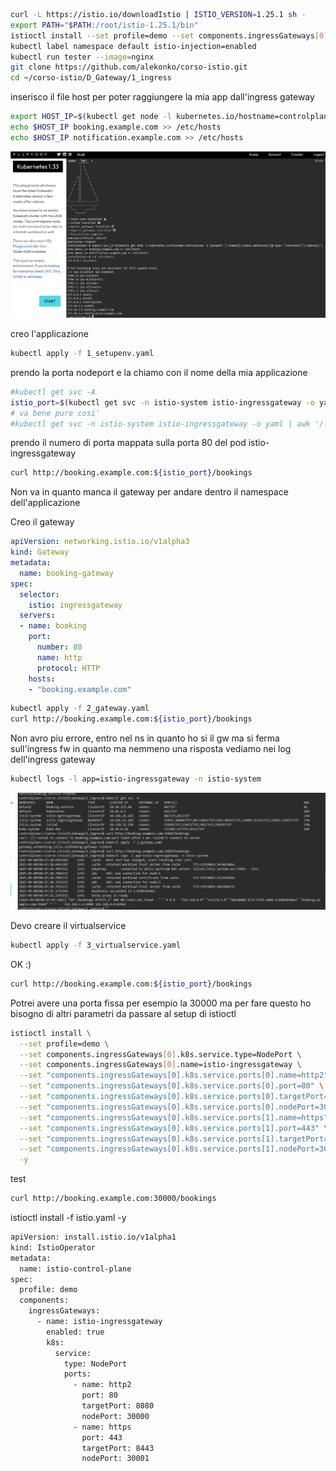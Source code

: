 
```bash
curl -L https://istio.io/downloadIstio | ISTIO_VERSION=1.25.1 sh -
export PATH="$PATH:/root/istio-1.25.1/bin"
istioctl install --set profile=demo --set components.ingressGateways[0].k8s.service.type=NodePort --set components.ingressGateways[0].name=istio-ingressgateway -y
kubectl label namespace default istio-injection=enabled
kubectl run tester --image=nginx
git clone https://github.com/alekonko/corso-istio.git
cd ~/corso-istio/D_Gateway/1_ingress
```

inserisco il file host per poter raggiungere la mia app dall'ingress gateway

```bash
export HOST_IP=$(kubectl get node -l kubernetes.io/hostname=controlplane -o jsonpath='{.items[0].status.addresses[?(@.type=="InternalIP")].address}')
echo $HOST_IP booking.example.com >> /etc/hosts
echo $HOST_IP notification.example.com >> /etc/hosts
```

![install_n_hosts](install_n_hosts.png)


creo l'applicazione 

```bash
kubectl apply -f 1_setupenv.yaml
```

prendo la porta nodeport e la chiamo con il nome della mia applicazione

```bash
#kubectl get svc -A
istio_port=$(kubectl get svc -n istio-system istio-ingressgateway -o yaml | yq '.spec.ports[] | select(.name == "http2") | .nodePort')
# va bene pure cosi'
#kubectl get svc -n istio-system istio-ingressgateway -o yaml | awk '/- name: http2/{flag=1} flag && /nodePort:/ {print $2; exit}'
```

prendo il numero di porta mappata sulla porta 80 del pod istio-ingressgateway

```bash
curl http://booking.example.com:${istio_port}/bookings
```

Non va in quanto manca il gateway per andare dentro il namespace dell'applicazione

Creo il gateway

```yaml
apiVersion: networking.istio.io/v1alpha3
kind: Gateway
metadata:
  name: booking-gateway
spec:
  selector:
    istio: ingressgateway
  servers:
  - name: booking
    port:
      number: 80
      name: http
      protocol: HTTP
    hosts:
    - "booking.example.com"
```

```bash
kubectl apply -f 2_gateway.yaml
curl http://booking.example.com:${istio_port}/bookings
```

Non avro piu errore, entro nel ns in quanto ho si il gw ma si ferma sull'ingress fw in quanto  ma nemmeno una risposta vediamo nei log dell'ingress gateway

```bash
kubectl logs -l app=istio-ingressgateway -n istio-system
```

![404 NR route_not_found](route_not_found.png)


Devo creare il virtualservice

```bash
kubectl apply -f 3_virtualservice.yaml
```

OK :)

```bash
curl http://booking.example.com:${istio_port}/bookings
```

Potrei avere una porta fissa per esempio la 30000 ma per fare questo ho bisogno di altri parametri da passare al setup di istioctl

```bash
istioctl install \
  --set profile=demo \
  --set components.ingressGateways[0].k8s.service.type=NodePort \
  --set components.ingressGateways[0].name=istio-ingressgateway \
  --set "components.ingressGateways[0].k8s.service.ports[0].name=http2" \
  --set "components.ingressGateways[0].k8s.service.ports[0].port=80" \
  --set "components.ingressGateways[0].k8s.service.ports[0].targetPort=8080" \
  --set "components.ingressGateways[0].k8s.service.ports[0].nodePort=30000" \
  --set "components.ingressGateways[0].k8s.service.ports[1].name=https" \
  --set "components.ingressGateways[0].k8s.service.ports[1].port=443" \
  --set "components.ingressGateways[0].k8s.service.ports[1].targetPort=8443" \
  --set "components.ingressGateways[0].k8s.service.ports[1].nodePort=30001" \
  -y
```

test

```bash
curl http://booking.example.com:30000/bookings
```

istioctl install -f istio.yaml -y

```bash
apiVersion: install.istio.io/v1alpha1
kind: IstioOperator
metadata:
  name: istio-control-plane
spec:
  profile: demo
  components:
    ingressGateways:
      - name: istio-ingressgateway
        enabled: true
        k8s:
          service:
            type: NodePort
            ports:
              - name: http2
                port: 80
                targetPort: 8080
                nodePort: 30000
              - name: https
                port: 443
                targetPort: 8443
                nodePort: 30001
```